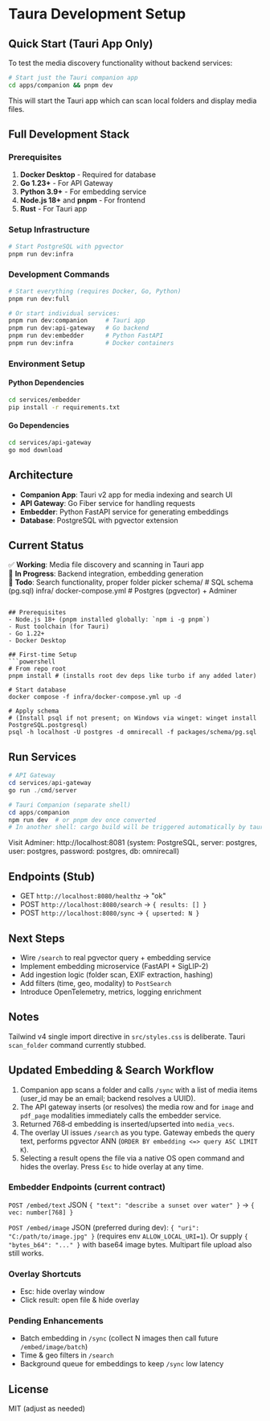 # Taura Development Setup

## Quick Start (Tauri App Only)

To test the media discovery functionality without backend services:

```bash
# Start just the Tauri companion app
cd apps/companion && pnpm dev
```

This will start the Tauri app which can scan local folders and display media files.

## Full Development Stack

### Prerequisites

1. **Docker Desktop** - Required for database
2. **Go 1.23+** - For API Gateway
3. **Python 3.9+** - For embedding service
4. **Node.js 18+** and **pnpm** - For frontend
5. **Rust** - For Tauri app

### Setup Infrastructure

```bash
# Start PostgreSQL with pgvector
pnpm run dev:infra
```

### Development Commands

```bash
# Start everything (requires Docker, Go, Python)
pnpm run dev:full

# Or start individual services:
pnpm run dev:companion     # Tauri app
pnpm run dev:api-gateway   # Go backend
pnpm run dev:embedder      # Python FastAPI
pnpm run dev:infra         # Docker containers
```

### Environment Setup

#### Python Dependencies
```bash
cd services/embedder
pip install -r requirements.txt
```

#### Go Dependencies
```bash
cd services/api-gateway
go mod download
```

## Architecture

- **Companion App**: Tauri v2 app for media indexing and search UI
- **API Gateway**: Go Fiber service for handling requests
- **Embedder**: Python FastAPI service for generating embeddings
- **Database**: PostgreSQL with pgvector extension

## Current Status

✅ **Working**: Media file discovery and scanning in Tauri app  
🔄 **In Progress**: Backend integration, embedding generation  
🚧 **Todo**: Search functionality, proper folder picker
  schema/             # SQL schema (pg.sql)
infra/
  docker-compose.yml  # Postgres (pgvector) + Adminer
```

## Prerequisites
- Node.js 18+ (pnpm installed globally: `npm i -g pnpm`)
- Rust toolchain (for Tauri)
- Go 1.22+
- Docker Desktop

## First-time Setup
```powershell
# From repo root
pnpm install # (installs root dev deps like turbo if any added later)

# Start database
docker compose -f infra/docker-compose.yml up -d

# Apply schema
# (Install psql if not present; on Windows via winget: winget install PostgreSQL.postgresql)
psql -h localhost -U postgres -d omnirecall -f packages/schema/pg.sql
```

## Run Services
```powershell
# API Gateway
cd services/api-gateway
go run ./cmd/server

# Tauri Companion (separate shell)
cd apps/companion
npm run dev  # or pnpm dev once converted
# In another shell: cargo build will be triggered automatically by tauri when building the desktop app 
```

Visit Adminer: http://localhost:8081 (system: PostgreSQL, server: postgres, user: postgres, password: postgres, db: omnirecall)

## Endpoints (Stub)
- GET `http://localhost:8080/healthz` → "ok"
- POST `http://localhost:8080/search` → `{ results: [] }`
- POST `http://localhost:8080/sync` → `{ upserted: N }`

## Next Steps
- Wire `/search` to real pgvector query + embedding service
- Implement embedding microservice (FastAPI + SigLIP-2)
- Add ingestion logic (folder scan, EXIF extraction, hashing)
- Add filters (time, geo, modality) to `PostSearch`
- Introduce OpenTelemetry, metrics, logging enrichment

## Notes
Tailwind v4 single import directive in `src/styles.css` is deliberate.
Tauri `scan_folder` command currently stubbed.

## Updated Embedding & Search Workflow

1. Companion app scans a folder and calls `/sync` with a list of media items (user_id may be an email; backend resolves a UUID).
2. The API gateway inserts (or resolves) the media row and for `image` and `pdf_page` modalities immediately calls the embedder service.
3. Returned 768‑d embedding is inserted/upserted into `media_vecs`.
4. The overlay UI issues `/search` as you type. Gateway embeds the query text, performs pgvector ANN (`ORDER BY embedding <=> query ASC LIMIT K`).
5. Selecting a result opens the file via a native OS open command and hides the overlay. Press `Esc` to hide overlay at any time.

### Embedder Endpoints (current contract)
`POST /embed/text` JSON `{ "text": "describe a sunset over water" }` → `{ vec: number[768] }`

`POST /embed/image` JSON (preferred during dev): `{ "uri": "C:/path/to/image.jpg" }` (requires env `ALLOW_LOCAL_URI=1`).
Or supply `{ "bytes_b64": "..." }` with base64 image bytes. Multipart file upload also still works.

### Overlay Shortcuts
- Esc: hide overlay window
- Click result: open file & hide overlay

### Pending Enhancements
- Batch embedding in `/sync` (collect N images then call future `/embed/image/batch`)
- Time & geo filters in `/search`
- Background queue for embeddings to keep `/sync` low latency

## License
MIT (adjust as needed)
